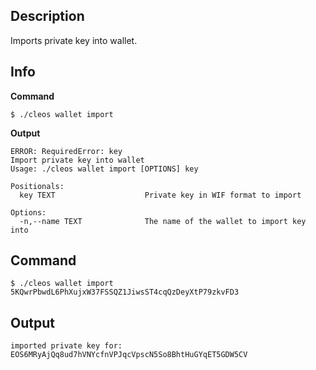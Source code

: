 ## Description
Imports private key into wallet.

## Info

**Command**

```shell
$ ./cleos wallet import
```

**Output**

```shell
ERROR: RequiredError: key
Import private key into wallet
Usage: ./cleos wallet import [OPTIONS] key

Positionals:
  key TEXT                    Private key in WIF format to import

Options:
  -n,--name TEXT              The name of the wallet to import key into
```

## Command

```shell
$ ./cleos wallet import 5KQwrPbwdL6PhXujxW37FSSQZ1JiwsST4cqQzDeyXtP79zkvFD3
```

## Output

```shell
imported private key for: EOS6MRyAjQq8ud7hVNYcfnVPJqcVpscN5So8BhtHuGYqET5GDW5CV
```